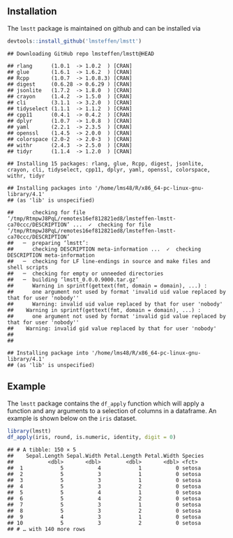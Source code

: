 
## Installation

The `lmstt` package is maintained on github and can be installed via

``` r
devtools::install_github('lmsteffen/lmstt')
```

    ## Downloading GitHub repo lmsteffen/lmstt@HEAD

    ## rlang      (1.0.1  -> 1.0.2  ) [CRAN]
    ## glue       (1.6.1  -> 1.6.2  ) [CRAN]
    ## Rcpp       (1.0.7  -> 1.0.8.3) [CRAN]
    ## digest     (0.6.28 -> 0.6.29 ) [CRAN]
    ## jsonlite   (1.7.2  -> 1.8.0  ) [CRAN]
    ## crayon     (1.4.2  -> 1.5.0  ) [CRAN]
    ## cli        (3.1.1  -> 3.2.0  ) [CRAN]
    ## tidyselect (1.1.1  -> 1.1.2  ) [CRAN]
    ## cpp11      (0.4.1  -> 0.4.2  ) [CRAN]
    ## dplyr      (1.0.7  -> 1.0.8  ) [CRAN]
    ## yaml       (2.2.1  -> 2.3.5  ) [CRAN]
    ## openssl    (1.4.5  -> 2.0.0  ) [CRAN]
    ## colorspace (2.0-2  -> 2.0-3  ) [CRAN]
    ## withr      (2.4.3  -> 2.5.0  ) [CRAN]
    ## tidyr      (1.1.4  -> 1.2.0  ) [CRAN]

    ## Installing 15 packages: rlang, glue, Rcpp, digest, jsonlite, crayon, cli, tidyselect, cpp11, dplyr, yaml, openssl, colorspace, withr, tidyr

    ## Installing packages into '/home/lms48/R/x86_64-pc-linux-gnu-library/4.1'
    ## (as 'lib' is unspecified)

    ##      checking for file ‘/tmp/RtmpwJ8PqL/remotes16ef812821ed8/lmsteffen-lmstt-ca70ccc/DESCRIPTION’ ...  ✓  checking for file ‘/tmp/RtmpwJ8PqL/remotes16ef812821ed8/lmsteffen-lmstt-ca70ccc/DESCRIPTION’
    ##   ─  preparing ‘lmstt’:
    ##      checking DESCRIPTION meta-information ...  ✓  checking DESCRIPTION meta-information
    ##   ─  checking for LF line-endings in source and make files and shell scripts
    ##   ─  checking for empty or unneeded directories
    ##   ─  building ‘lmstt_0.0.0.9000.tar.gz’
    ##      Warning in sprintf(gettext(fmt, domain = domain), ...) :
    ##      one argument not used by format 'invalid uid value replaced by that for user 'nobody''
    ##      Warning: invalid uid value replaced by that for user 'nobody'
    ##    Warning in sprintf(gettext(fmt, domain = domain), ...) :
    ##      one argument not used by format 'invalid gid value replaced by that for user 'nobody''
    ##    Warning: invalid gid value replaced by that for user 'nobody'
    ##      
    ## 

    ## Installing package into '/home/lms48/R/x86_64-pc-linux-gnu-library/4.1'
    ## (as 'lib' is unspecified)

## Example

The `lmstt` package contains the `df_apply` function which will apply a
function and any arguments to a selection of columns in a dataframe. An
example is shown below on the `iris` dataset.

``` r
library(lmstt)
df_apply(iris, round, is.numeric, identity, digit = 0)
```

    ## # A tibble: 150 × 5
    ##    Sepal.Length Sepal.Width Petal.Length Petal.Width Species
    ##           <dbl>       <dbl>        <dbl>       <dbl> <fct>  
    ##  1            5           4            1           0 setosa 
    ##  2            5           3            1           0 setosa 
    ##  3            5           3            1           0 setosa 
    ##  4            5           3            2           0 setosa 
    ##  5            5           4            1           0 setosa 
    ##  6            5           4            2           0 setosa 
    ##  7            5           3            1           0 setosa 
    ##  8            5           3            2           0 setosa 
    ##  9            4           3            1           0 setosa 
    ## 10            5           3            2           0 setosa 
    ## # … with 140 more rows
